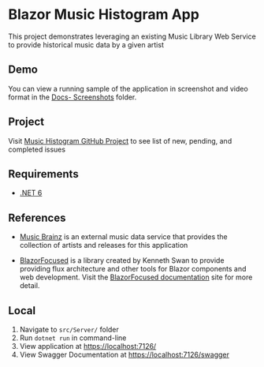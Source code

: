 # Blazor Music Histogram App

This project demonstrates leveraging an existing Music Library Web Service to provide historical music data by a given artist

## Demo

You can view a running sample of the application in screenshot and video format in the [Docs- Screenshots](https://github.com/kenswan/music-histogram/tree/main/docs/ScreenShots) folder.

## Project

Visit [Music Histogram GitHub Project](https://github.com/kenswan/music-histogram/projects/1) to see list of new, pending, and completed issues

## Requirements

- [.NET 6](https://dotnet.microsoft.com/en-us/download/dotnet/6.0)

## References

- [Music Brainz](https://musicbrainz.org/doc/MusicBrainz_API) is an external music data service that provides the collection of artists and releases for this application

- [BlazorFocused](https://github.com/kenswan/BlazorFocused) is a library created by Kenneth Swan to provide providing flux architecture and other tools for Blazor components and web development. Visit the [BlazorFocused documentation](https://www.blazorfocused.net/) site for more detail.

## Local

1. Navigate to `src/Server/` folder
1. Run `dotnet run` in command-line
1. View application at [https://localhost:7126/](https://localhost:7126/)
1. View Swagger Documentation at [https://localhost:7126/swagger](https://localhost:7126/swagger)
